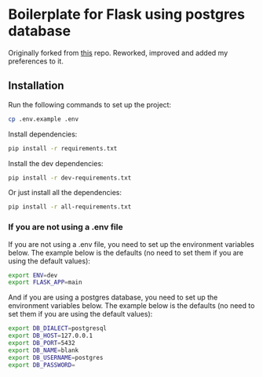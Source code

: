# Boilerplate for Flask using postgres database

Originally forked from [this](https://github.com/3sarojbhattarai/flask-postgres-api-bp) repo. Reworked, improved and added my preferences to it.

## Installation
Run the following commands to set up the project:
```bash
cp .env.example .env
```
Install dependencies:
```bash
pip install -r requirements.txt
```
Install the dev dependencies:
```bash
pip install -r dev-requirements.txt
```
Or just install all the dependencies:
```bash
pip install -r all-requirements.txt
```

### If you are not using a .env file
If you are not using a .env file, you need to set up the environment variables below. The example below is the defaults (no need to set them if you are using the default values):
```bash
export ENV=dev
export FLASK_APP=main
```
And if you are using a postgres database, you need to set up the environment variables below. The example below is the defaults (no need to set them if you are using the default values):
```bash
export DB_DIALECT=postgresql
export DB_HOST=127.0.0.1
export DB_PORT=5432
export DB_NAME=blank
export DB_USERNAME=postgres
export DB_PASSWORD=
```